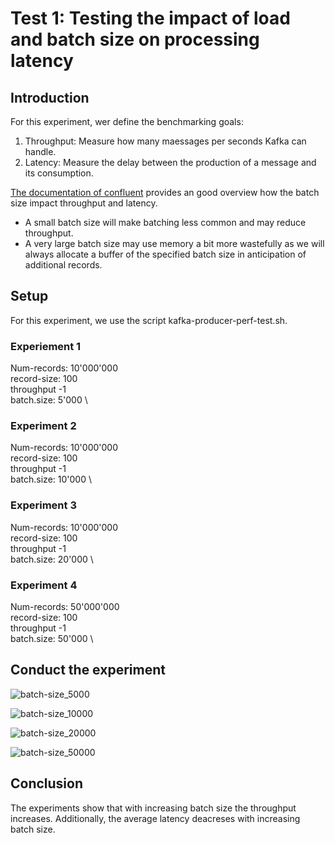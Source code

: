 # Test 1: Testing the impact of load and batch size on processing latency

## Introduction

For this experiment, wer define the benchmarking goals:
1. Throughput: Measure how many maessages per seconds Kafka can handle.
2. Latency: Measure the delay between the production of a message and its consumption.

[The documentation of confluent](https://docs.confluent.io/platform/current/installation/configuration/producer-configs.html#batch-size) provides an good overview how the batch size impact throughput and latency.
* A small batch size will make batching less common and may reduce throughput.
* A very large batch size may use memory a bit more wastefully as we will always allocate a buffer of the specified batch size in anticipation of additional records. 

## Setup

For this experiment, we use the script kafka-producer-perf-test.sh. 

### Experiement 1
Num-records: 10'000'000 \
record-size: 100 \
throughput -1 \
batch.size: 5'000 \

### Experiment 2
Num-records: 10'000'000 \
record-size: 100\
throughput -1 \
batch.size: 10'000 \

### Experiment 3
Num-records: 10'000'000 \
record-size: 100 \
throughput -1 \
batch.size: 20'000 \

### Experiment 4
Num-records: 50'000'000 \
record-size: 100 \
throughput -1 \
batch.size: 50'000 \

## Conduct the experiment
![batch-size_5000](https://github.com/nikokelx/event-driven_and_process-oriented-architecture_group-5/assets/95875428/fe54a469-a742-4596-a171-56f5d785de8f)

![batch-size_10000](https://github.com/nikokelx/event-driven_and_process-oriented-architecture_group-5/assets/95875428/ac93d9d3-0bca-406b-826c-8bfb1020719f)

![batch-size_20000](https://github.com/nikokelx/event-driven_and_process-oriented-architecture_group-5/assets/95875428/78088f21-90bc-4771-9bde-2cfc21122e49)

![batch-size_50000](https://github.com/nikokelx/event-driven_and_process-oriented-architecture_group-5/assets/95875428/d26821ce-daaa-4d5a-be28-dd6fd1aae537)

## Conclusion
The experiments show that with increasing batch size the throughput increases. Additionally, the average latency deacreses with increasing batch size. 

